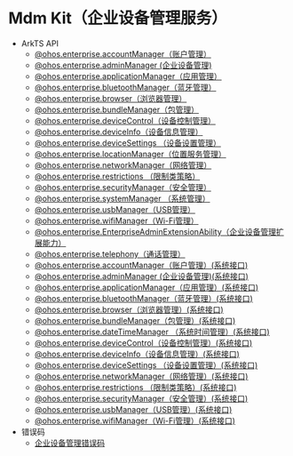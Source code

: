# Mdm Kit（企业设备管理服务）<!--mdm-api-->

- ArkTS API<!--mdm-arkts-->
  - [@ohos.enterprise.accountManager（账户管理）](js-apis-enterprise-accountManager.md)
  - [@ohos.enterprise.adminManager (企业设备管理)](js-apis-enterprise-adminManager.md)
  - [@ohos.enterprise.applicationManager（应用管理）](js-apis-enterprise-applicationManager.md)
  - [@ohos.enterprise.bluetoothManager（蓝牙管理）](js-apis-enterprise-bluetoothManager.md)
  - [@ohos.enterprise.browser（浏览器管理）](js-apis-enterprise-browser.md)
  - [@ohos.enterprise.bundleManager（包管理）](js-apis-enterprise-bundleManager.md)
  - [@ohos.enterprise.deviceControl（设备控制管理）](js-apis-enterprise-deviceControl.md)
  - [@ohos.enterprise.deviceInfo（设备信息管理）](js-apis-enterprise-deviceInfo.md)
  - [@ohos.enterprise.deviceSettings （设备设置管理）](js-apis-enterprise-deviceSettings.md)
  - [@ohos.enterprise.locationManager（位置服务管理）](js-apis-enterprise-locationManager.md)
  - [@ohos.enterprise.networkManager（网络管理）](js-apis-enterprise-networkManager.md)
  - [@ohos.enterprise.restrictions （限制类策略）](js-apis-enterprise-restrictions.md)
  - [@ohos.enterprise.securityManager（安全管理）](js-apis-enterprise-securityManager.md)
  - [@ohos.enterprise.systemManager （系统管理）](js-apis-enterprise-systemManager.md)
  - [@ohos.enterprise.usbManager（USB管理）](js-apis-enterprise-usbManager.md)
  - [@ohos.enterprise.wifiManager（Wi-Fi管理）](js-apis-enterprise-wifiManager.md)
  - [@ohos.enterprise.EnterpriseAdminExtensionAbility（企业设备管理扩展能力）](js-apis-EnterpriseAdminExtensionAbility.md)
  - [@ohos.enterprise.telephony（通话管理）](js-apis-enterprise-telephonyManager.md)
  <!--Del-->
  - [@ohos.enterprise.accountManager（账户管理）(系统接口)](js-apis-enterprise-accountManager-sys.md)
  - [@ohos.enterprise.adminManager (企业设备管理)(系统接口)](js-apis-enterprise-adminManager-sys.md)
  - [@ohos.enterprise.applicationManager（应用管理）(系统接口)](js-apis-enterprise-applicationManager-sys.md)
  - [@ohos.enterprise.bluetoothManager（蓝牙管理）(系统接口)](js-apis-enterprise-bluetoothManager-sys.md)
  - [@ohos.enterprise.browser（浏览器管理）(系统接口)](js-apis-enterprise-browser-sys.md)
  - [@ohos.enterprise.bundleManager（包管理）(系统接口)](js-apis-enterprise-bundleManager-sys.md)
  - [@ohos.enterprise.dateTimeManager （系统时间管理）(系统接口)](js-apis-enterprise-dateTimeManager-sys.md)
  - [@ohos.enterprise.deviceControl（设备控制管理）(系统接口)](js-apis-enterprise-deviceControl-sys.md)
  - [@ohos.enterprise.deviceInfo（设备信息管理）(系统接口)](js-apis-enterprise-deviceInfo-sys.md)
  - [@ohos.enterprise.deviceSettings （设备设置管理）(系统接口)](js-apis-enterprise-deviceSettings-sys.md)
  - [@ohos.enterprise.networkManager（网络管理）(系统接口)](js-apis-enterprise-networkManager-sys.md)
  - [@ohos.enterprise.restrictions （限制类策略）(系统接口)](js-apis-enterprise-restrictions-sys.md)
  - [@ohos.enterprise.securityManager（安全管理）(系统接口)](js-apis-enterprise-securityManager-sys.md)
  - [@ohos.enterprise.usbManager（USB管理）(系统接口)](js-apis-enterprise-usbManager-sys.md)
  - [@ohos.enterprise.wifiManager（Wi-Fi管理）(系统接口)](js-apis-enterprise-wifiManager-sys.md)
  <!--DelEnd-->
- 错误码<!--mdm-arkts-errcode-->
  - [企业设备管理错误码](errorcode-enterpriseDeviceManager.md)
